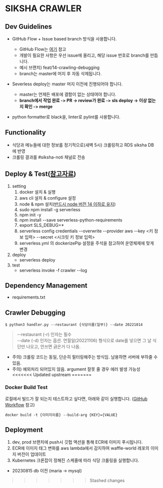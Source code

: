 # SIKSHA CRAWLER

## Dev Guidelines

- GitHub Flow + Issue based branch 방식을 사용합니다.
  - GitHub Flow는 [여기](https://medium.com/@patrickporto/4-branching-workflows-for-git-30d0aaee7bf) 참고
  - 개발이 필요한 사항은 우선 issue에 올리고, 해당 issue 번호로 branch를 만듭니다.
  - 예시 브랜치) feat/14-crawling-debugging
  - branch는 master에 머지 후 자동 삭제됩니다.
- Severless deploy는 master 머지 이전에 진행되어야 합니다.

  - master는 언제든 배포에 결함이 없는 상태여야 합니다.
  - **branch에서 작업 완료 -> PR -> review가 완료 -> sls deploy -> 이상 없는지 확인 -> merge**

- python formatter로 black을, linter로 pylint를 사용합니다.

## Functionality

- 식당과 메뉴들에 대한 정보를 정기적으로(새벽 5시) 크롤링하고 RDS siksha DB 에 반영
- 크롤링 결과를 #siksha-noti 채널로 전송

## Deploy & Test([참고자료](https://www.serverless.com/blog/serverless-python-packaging/))

1. setting
   1. docker 설치 & 실행
   1. aws cli 설치 & configure 설정
   1. node & npm 설치([반드시 node 버전 14 이하로 유지](https://github.com/serverless/serverless/issues/8794))
   1. sudo npm install -g serverless
   1. npm init -y
   1. npm install --save serverless-python-requirements
   1. export SLS_DEBUG=\*
   1. serverless config credentials --overwrite --provider aws --key <키 정보 입력> --secret <시크릿 키 정보 입력>
   1. serverless.yml 의 dockerizePip 설정을 주석을 참고하여 운영체제에 맞게 변경
1. deploy
   - serverless deploy
1. test
   - serverless invoke -f crawler --log

## Dependency Management

- requirements.txt

## Crawler Debugging

```
$ python3 handler.py --restaurant {식당이름(일부)} --date 20221014
```

> --restaurant (-r) 인자는 필수 <br>
> --date (-d) 인자는 옵션. 연월일(20221106) 형식으로 date를 넣으면 그 날 식단만 나오고, 안쓰면 긁은거 다 나옴.

- 주의) 크롤링 코드는 동일, 단순히 필터링해주는 방식임. 남용하면 서버에 부하줄 수 있음.
- 주의) 예외처리 되어있지 않음. argument 잘못 줄 경우 에러 발생 가능성
<<<<<<< Updated upstream
=======

### Docker Build Test
로컬에서 빌드가 잘 되는지 테스트하고 싶다면, 아래와 같이 실행합니다. ([GitHub Workflow](.github/workflows/ecr-dev.yml) 참고)
```shell 
docker build -t {이미지이름} --build-arg {KEY}={VALUE} 
```

## Deployment

1. dev, prod 브랜치에 push시 깃헙 액션을 통해 ECR에 이미지 푸시됩니다.
1. ECR에 이미지 태그 변화를 aws lambda에서 감지하여 waffle-world 레포의 이미지 버전이 업데이트
1. Kubernetes 크론잡이 정해진 스케줄에 따라 식당 크롤링을 실행합니다.

- 20230815 db 이전 (maria -> mysql)
>>>>>>> Stashed changes
